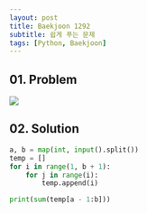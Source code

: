 ```yaml
---
layout: post
title: Baekjoon 1292
subtitle: 쉽게 푸는 문제
tags: [Python, Baekjoon]
---
```


## 01. Problem

<img src="https://github.com/WoojinJeonkr/WoojinJeonkr.github.io/blob/main/assets/images/post_image/baekjoon/baekjoon_1292.png?raw=true">

## 02. Solution

```Python
a, b = map(int, input().split())
temp = []
for i in range(1, b + 1):
    for j in range(i):
        temp.append(i)

print(sum(temp[a - 1:b]))
```
